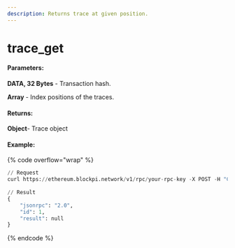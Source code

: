 ```yaml
---
description: Returns trace at given position.
---
```


# trace\_get

#### **Parameters:**

**DATA, 32 Bytes** - Transaction hash.

**Array** - Index positions of the traces.

#### **Returns:**

**Object**- Trace object

#### Example:

{% code overflow="wrap" %}
```python
// Request
curl https://ethereum.blockpi.network/v1/rpc/your-rpc-key -X POST -H "Content-Type: application/json" --data '{"method":"trace_get","params":["0x023b70dc940203684ef33fa8292973f159c6ddd46a9190224472dae9175986aa",["0x0"]],"id":1,"jsonrpc":"2.0"}'
      
// Result
{
    "jsonrpc": "2.0",
    "id": 1,
    "result": null
}
```
{% endcode %}
